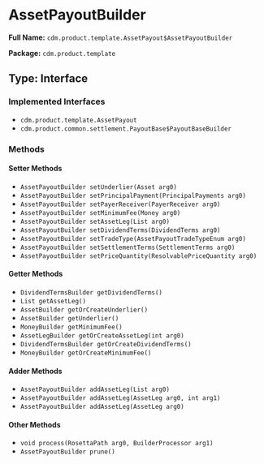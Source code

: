 # AssetPayoutBuilder

**Full Name:** `cdm.product.template.AssetPayout$AssetPayoutBuilder`

**Package:** `cdm.product.template`

## Type: Interface

### Implemented Interfaces

- `cdm.product.template.AssetPayout`
- `cdm.product.common.settlement.PayoutBase$PayoutBaseBuilder`

### Methods

#### Setter Methods

- `AssetPayoutBuilder setUnderlier(Asset arg0)`
- `AssetPayoutBuilder setPrincipalPayment(PrincipalPayments arg0)`
- `AssetPayoutBuilder setPayerReceiver(PayerReceiver arg0)`
- `AssetPayoutBuilder setMinimumFee(Money arg0)`
- `AssetPayoutBuilder setAssetLeg(List arg0)`
- `AssetPayoutBuilder setDividendTerms(DividendTerms arg0)`
- `AssetPayoutBuilder setTradeType(AssetPayoutTradeTypeEnum arg0)`
- `AssetPayoutBuilder setSettlementTerms(SettlementTerms arg0)`
- `AssetPayoutBuilder setPriceQuantity(ResolvablePriceQuantity arg0)`

#### Getter Methods

- `DividendTermsBuilder getDividendTerms()`
- `List getAssetLeg()`
- `AssetBuilder getOrCreateUnderlier()`
- `AssetBuilder getUnderlier()`
- `MoneyBuilder getMinimumFee()`
- `AssetLegBuilder getOrCreateAssetLeg(int arg0)`
- `DividendTermsBuilder getOrCreateDividendTerms()`
- `MoneyBuilder getOrCreateMinimumFee()`

#### Adder Methods

- `AssetPayoutBuilder addAssetLeg(List arg0)`
- `AssetPayoutBuilder addAssetLeg(AssetLeg arg0, int arg1)`
- `AssetPayoutBuilder addAssetLeg(AssetLeg arg0)`

#### Other Methods

- `void process(RosettaPath arg0, BuilderProcessor arg1)`
- `AssetPayoutBuilder prune()`

